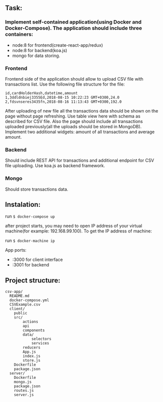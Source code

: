 ## Task:

### Implement self-contained application(using Docker and Docker-Compose). The application should include three containers:
- node:8 for frontend(create-react-app/redux)
- node:8 for backend(koa.js)
- mongo for data storing.

### Frontend
Frontend side of the application should allow to upload CSV file with transactions list.
Use the following file structure for the file:

```
id,cardHolderHash,datetime,amount
1,3ddldnbiej3355Ed,2018-08-15 10:22:23 GMT+0300,24.0
2,fdsvnseres3435fn,2018-08-16 11:13:43 GMT+0300,192.0
```

After uploading of new file all the transactions data should be shown on the page without page refreshing. Use table view here with schema as described for CSV file.
Also the page should include all transactions uploaded previously(all the uploads should be stored in MongoDB).
Implement two additional widgets: amount of all transactions and average amount.

### Backend
Should include REST API for transactions and additional endpoint for CSV file uploading. Use koa.js as backend framework.

### Mongo
Should store transactions data.

## Instalation:

run `$ docker-compose up`

after project starts, you may need to open IP address of your virtual machine(for example: 192.168.99.100).
To get the IP address of machine:

run `$ docker-machine ip`

App ports:
- :3000 for client interface
- :3001 for backend

## Project structure:

```
csv-app/
  README.md
  docker-compose.yml
  CSVExample.csv
  client/
    public
    src/
        actions
        api
        components
        data/
            selectors
            services
        reducers
        App.js
        index.js
        store.js
    Dockerfile
    package.json
  server/
    Dockerfile
    mongo.js
    package.json
    routes.js
    server.js
```